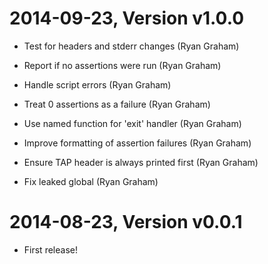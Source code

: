 2014-09-23, Version v1.0.0
==========================

 * Test for headers and stderr changes (Ryan Graham)

 * Report if no assertions were run (Ryan Graham)

 * Handle script errors (Ryan Graham)

 * Treat 0 assertions as a failure (Ryan Graham)

 * Use named function for 'exit' handler (Ryan Graham)

 * Improve formatting of assertion failures (Ryan Graham)

 * Ensure TAP header is always printed first (Ryan Graham)

 * Fix leaked global (Ryan Graham)


2014-08-23, Version v0.0.1
==========================

 * First release!
